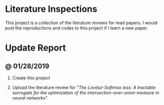 # Literature Inspections

This project is a collection of the literature reviews for read papers. I would post the reproductions and codes to this project if I learn a new paper.

# Update Report

## @ 01/28/2019

1. Create this project

2. Upload the literature review for "*The Lovász-Softmax loss: A tractable surrogate for the optimization of the intersection-over-union measure in neural networks*".